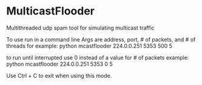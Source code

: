 # MulticastFlooder
Multithreaded udp spam tool for simulating multicast traffic 

To use run in a command line 
Args are address, port, # of packets, and # of threads 
for example:
python mcastflooder 224.0.0.251 5353 500 5

to run until interrupted use 0 instead of a value for # of packets
example: python mcastflooder 224.0.0.251 5353 0 5

Use Ctrl + C to exit when using this mode.
